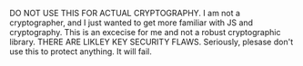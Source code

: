 DO NOT USE THIS FOR ACTUAL CRYPTOGRAPHY.
I am not a cryptographer, and I just wanted to get more familiar with JS and cryptography. This is an excecise for me and not a robust cryptographic library.
THERE ARE LIKLEY KEY SECURITY FLAWS.
Seriously, plesase don't use this to protect anything. It will fail.